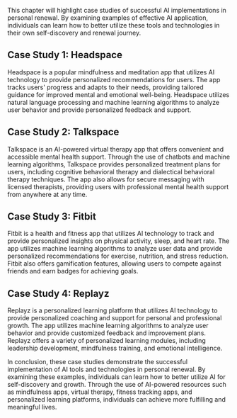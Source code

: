 
This chapter will highlight case studies of successful AI implementations in personal renewal. By examining examples of effective AI application, individuals can learn how to better utilize these tools and technologies in their own self-discovery and renewal journey.

Case Study 1: Headspace
-----------------------

Headspace is a popular mindfulness and meditation app that utilizes AI technology to provide personalized recommendations for users. The app tracks users' progress and adapts to their needs, providing tailored guidance for improved mental and emotional well-being. Headspace utilizes natural language processing and machine learning algorithms to analyze user behavior and provide personalized feedback and support.

Case Study 2: Talkspace
-----------------------

Talkspace is an AI-powered virtual therapy app that offers convenient and accessible mental health support. Through the use of chatbots and machine learning algorithms, Talkspace provides personalized treatment plans for users, including cognitive behavioral therapy and dialectical behavioral therapy techniques. The app also allows for secure messaging with licensed therapists, providing users with professional mental health support from anywhere at any time.

Case Study 3: Fitbit
--------------------

Fitbit is a health and fitness app that utilizes AI technology to track and provide personalized insights on physical activity, sleep, and heart rate. The app utilizes machine learning algorithms to analyze user data and provide personalized recommendations for exercise, nutrition, and stress reduction. Fitbit also offers gamification features, allowing users to compete against friends and earn badges for achieving goals.

Case Study 4: Replayz
---------------------

Replayz is a personalized learning platform that utilizes AI technology to provide personalized coaching and support for personal and professional growth. The app utilizes machine learning algorithms to analyze user behavior and provide customized feedback and improvement plans. Replayz offers a variety of personalized learning modules, including leadership development, mindfulness training, and emotional intelligence.

In conclusion, these case studies demonstrate the successful implementation of AI tools and technologies in personal renewal. By examining these examples, individuals can learn how to better utilize AI for self-discovery and growth. Through the use of AI-powered resources such as mindfulness apps, virtual therapy, fitness tracking apps, and personalized learning platforms, individuals can achieve more fulfilling and meaningful lives.
